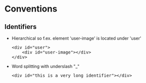 
# Conventions

## Identifiers
- Hierarchical so f.ex. element 'user-image' is located under 'user'
  <pre>
  &lt;div id="user"&gt;
      &lt;div id="user-image"&gt;&lt;/div&gt;
  &lt;/div&gt;
  </pre>
- Word splitting with underslash "_"
  <pre>
  &lt;div id="this_is_a_very_long_identifier"&gt;&lt;/div&gt;
  </pre>